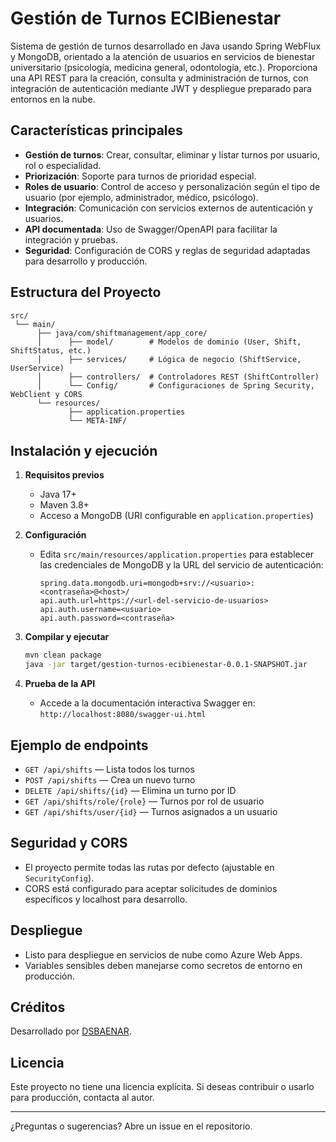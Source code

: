 # Gestión de Turnos ECIBienestar

Sistema de gestión de turnos desarrollado en Java usando Spring WebFlux y MongoDB, orientado a la atención de usuarios en servicios de bienestar universitario (psicología, medicina general, odontología, etc.). Proporciona una API REST para la creación, consulta y administración de turnos, con integración de autenticación mediante JWT y despliegue preparado para entornos en la nube.

## Características principales

- **Gestión de turnos**: Crear, consultar, eliminar y listar turnos por usuario, rol o especialidad.
- **Priorización**: Soporte para turnos de prioridad especial.
- **Roles de usuario**: Control de acceso y personalización según el tipo de usuario (por ejemplo, administrador, médico, psicólogo).
- **Integración**: Comunicación con servicios externos de autenticación y usuarios.
- **API documentada**: Uso de Swagger/OpenAPI para facilitar la integración y pruebas.
- **Seguridad**: Configuración de CORS y reglas de seguridad adaptadas para desarrollo y producción.

## Estructura del Proyecto

```
src/
 └── main/
      ├── java/com/shiftmanagement/app_core/
      │      ├── model/        # Modelos de dominio (User, Shift, ShiftStatus, etc.)
      │      ├── services/     # Lógica de negocio (ShiftService, UserService)
      │      ├── controllers/  # Controladores REST (ShiftController)
      │      └── Config/       # Configuraciones de Spring Security, WebClient y CORS
      └── resources/
             ├── application.properties
             └── META-INF/
```

## Instalación y ejecución

1. **Requisitos previos**
   - Java 17+
   - Maven 3.8+
   - Acceso a MongoDB (URI configurable en `application.properties`)

2. **Configuración**
   - Edita `src/main/resources/application.properties` para establecer las credenciales de MongoDB y la URL del servicio de autenticación:
     ```
     spring.data.mongodb.uri=mongodb+srv://<usuario>:<contraseña>@<host>/
     api.auth.url=https://<url-del-servicio-de-usuarios>
     api.auth.username=<usuario>
     api.auth.password=<contraseña>
     ```

3. **Compilar y ejecutar**
   ```bash
   mvn clean package
   java -jar target/gestion-turnos-ecibienestar-0.0.1-SNAPSHOT.jar
   ```

4. **Prueba de la API**
   - Accede a la documentación interactiva Swagger en:  
     `http://localhost:8080/swagger-ui.html`

## Ejemplo de endpoints

- `GET /api/shifts` — Lista todos los turnos
- `POST /api/shifts` — Crea un nuevo turno
- `DELETE /api/shifts/{id}` — Elimina un turno por ID
- `GET /api/shifts/role/{role}` — Turnos por rol de usuario
- `GET /api/shifts/user/{id}` — Turnos asignados a un usuario

## Seguridad y CORS

- El proyecto permite todas las rutas por defecto (ajustable en `SecurityConfig`).
- CORS está configurado para aceptar solicitudes de dominios específicos y localhost para desarrollo.

## Despliegue

- Listo para despliegue en servicios de nube como Azure Web Apps.
- Variables sensibles deben manejarse como secretos de entorno en producción.

## Créditos

Desarrollado por [DSBAENAR](https://github.com/DSBAENAR).

## Licencia

Este proyecto no tiene una licencia explícita. Si deseas contribuir o usarlo para producción, contacta al autor.

---

¿Preguntas o sugerencias? Abre un issue en el repositorio.
